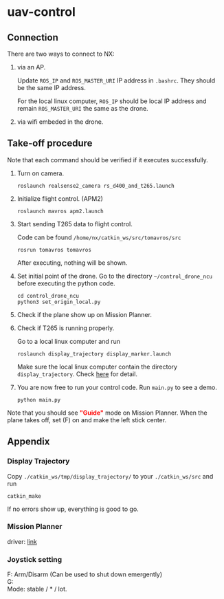 # uav-control

## Connection

There are two ways to connect to NX:

1. via an AP. 

    Update ```ROS_IP``` and ```ROS_MASTER_URI``` IP address in ```.bashrc```. They should be the same IP address.

    For the local linux computer, ```ROS_IP``` should be local IP address and remain ```ROS_MASTER_URI``` the same as the drone.

2. via wifi embeded in the drone.

## Take-off procedure

Note that each command should be verified if it executes successfully.

1. Turn on camera.

    ```
    roslaunch realsense2_camera rs_d400_and_t265.launch
    ```

2. Initialize flight control. (APM2)

    ```
    roslaunch mavros apm2.launch 
    ```

3. Start sending T265 data to flight control.

    Code can be found ```/home/nx/catkin_ws/src/tomavros/src```

    ```
    rosrun tomavros tomavros
    ```

    After executing, nothing will be shown.

4. Set initial point of the drone. Go to the directory ```~/control_drone_ncu``` before executing the python code.

    ```
    cd control_drone_ncu
    python3 set_origin_local.py
    ```

5. Check if the plane show up on Mission Planner.

6. Check if T265 is running properly.

    Go to a local linux computer and run

    ```
    roslaunch display_trajectory display_marker.launch
    ```

    Make sure the local linux computer contain the directory ```display_trajectory```. Check [here](#display-trajectory) for detail.

7. You are now free to run your control code. Run ```main.py``` to see a demo. 

    ```
    python main.py
    ```
 
Note that you should see <span style="color:red">**"Guide"**</span> mode on Mission Planner. When the plane takes off, set (F) on and make the left stick center.


## Appendix
### Display Trajectory
Copy ```./catkin_ws/tmp/display_trajectory/``` to your ```./catkin_ws/src``` and run

    catkin_make
    

If no errors show up, everything is good to go.

### Mission Planner
driver: [link](https://www.silabs.com/developers/usb-to-uart-bridge-vcp-drivers?tab=downloads)

### Joystick setting
F: Arm/Disarm (Can be used to shut down emergently) \
G: \
Mode: stable / * / lot.
